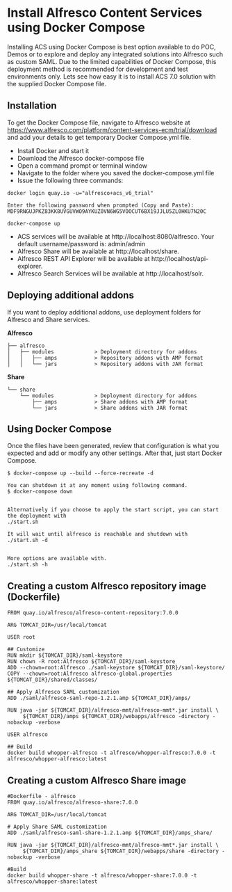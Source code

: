 # Install Alfresco Content Services using Docker Compose
Installing ACS using Docker Compose is best option available to do POC, Demos or to explore and deploy any integrated solutions into Alfresco such as custom SAML. Due to the limited capabilities of Docker Compose, this deployment method is recommended for development and test environments only. Lets see how easy it is to install ACS 7.0 solution with the supplied Docker Compose file. 

## Installation
To get the Docker Compose file, navigate to Alfresco website at https://www.alfresco.com/platform/content-services-ecm/trial/download and add your details to get temporary Docker Compose.yml file.  

* Install Docker and start it
* Download the Alfresco docker-compose file
* Open a command prompt or terminal window
* Navigate to the folder where you saved the docker-compose.yml file
* Issue the following three commands:

```
docker login quay.io -u="alfresco+acs_v6_trial"

Enter the following password when prompted (Copy and Paste):
MDF9RNGUJPKZ83KK8UVGUVWO9AYKUZ0VN6WG5VOOCUT6BX19JJLU5ZL0HKU7N20C

docker-compose up
```

* ACS services will be available at http://localhost:8080/alfresco. Your default username/password is: admin/admin
* Alfresco Share will be available at http://localhost/share. 
* Alfresco REST API Explorer will be available at http://localhost/api-explorer. 
* Alfresco Search Services will be available at http://localhost/solr.  

## Deploying additional addons
If you want to deploy additional addons, use deployment folders for Alfresco and Share services.

**Alfresco**
```
├── alfresco
│   ├── modules             > Deployment directory for addons
│   │   ├── amps            > Repository addons with AMP format
│   │   └── jars            > Repository addons with JAR format
```

**Share**
```
└── share                   
    └── modules             > Deployment directory for addons
        ├── amps            > Share addons with AMP format
        └── jars            > Share addons with JAR format
```

## Using Docker Compose
Once the files have been generated, review that configuration is what you expected and add or modify any other settings. After that, just start Docker Compose.

```
$ docker-compose up --build --force-recreate -d

You can shutdown it at any moment using following command.
$ docker-compose down


Alternatively if you choose to apply the start script, you can start the deployment with
./start.sh

It will wait until alfresco is reachable and shutdown with
./start.sh -d


More options are available with.
./start.sh -h
```


## Creating a custom Alfresco repository image (Dockerfile)

```
FROM quay.io/alfresco/alfresco-content-repository:7.0.0

ARG TOMCAT_DIR=/usr/local/tomcat

USER root

## Customize
RUN mkdir ${TOMCAT_DIR}/saml-keystore
RUN chown -R root:Alfresco ${TOMCAT_DIR}/saml-keystore
ADD --chown=root:Alfresco ./saml-keystore ${TOMCAT_DIR}/saml-keystore/
COPY --chown=root:Alfresco alfresco-global.properties ${TOMCAT_DIR}/shared/classes/

## Apply Alfresco SAML customization 
ADD ./saml/alfresco-saml-repo-1.2.1.amp ${TOMCAT_DIR}/amps/

RUN java -jar ${TOMCAT_DIR}/alfresco-mmt/alfresco-mmt*.jar install \
     ${TOMCAT_DIR}/amps ${TOMCAT_DIR}/webapps/alfresco -directory -nobackup -verbose

USER alfresco

## Build
docker build whopper-alfresco -t alfresco/whopper-alfresco:7.0.0 -t alfresco/whopper-alfresco:latest
```

## Creating a custom Alfresco Share image

```
#Dockerfile - alfresco
FROM quay.io/alfresco/alfresco-share:7.0.0

ARG TOMCAT_DIR=/usr/local/tomcat

# Apply Share SAML customization
ADD ./saml/alfresco-saml-share-1.2.1.amp ${TOMCAT_DIR}/amps_share/

RUN java -jar ${TOMCAT_DIR}/alfresco-mmt/alfresco-mmt*.jar install \
     ${TOMCAT_DIR}/amps_share ${TOMCAT_DIR}/webapps/share -directory -nobackup -verbose

#Build
docker build whopper-share -t alfresco/whopper-share:7.0.0 -t alfresco/whopper-share:latest

```